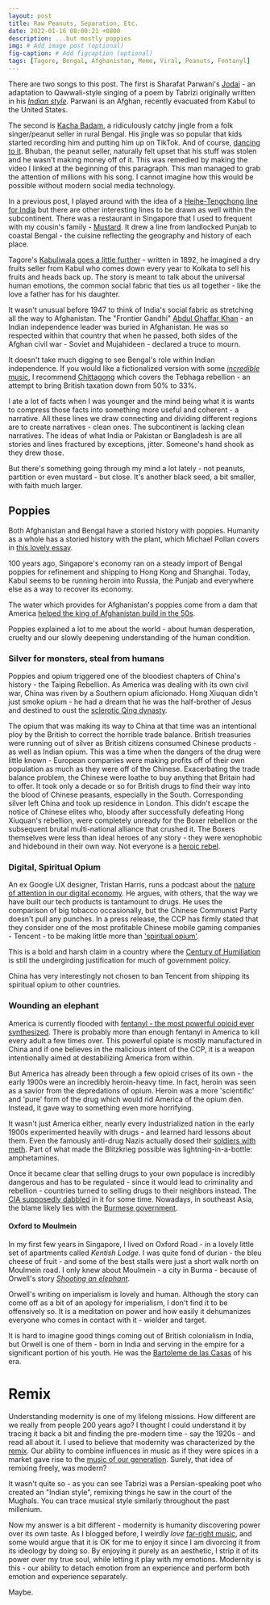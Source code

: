 ```yaml
---
layout: post
title: Raw Peanuts, Separation, Etc.
date: 2022-01-16 08:00:21 +0800
description: ...but mostly poppies
img: # Add image post (optional)
fig-caption: # Add figcaption (optional)
tags: [Tagore, Bengal, Afghanistan, Meme, Viral, Peanuts, Fentanyl]
---
```


There are two songs to this post. The first is Sharafat Parwani's [Jodai](https://www.youtube.com/watch?v=pmbw4KEG90Q) - an adaptation to Qawwali-style singing of a poem by Tabrizi originally written in his [_Indian style_](https://en.wikipedia.org/wiki/Saib_Tabrizi#Travels_abroad). Parwani is an Afghan, recently evacuated from Kabul to the United States.

The second is [Kacha Badam](https://www.youtube.com/watch?v=58CNG2IBnvw), a ridiculously catchy jingle from a folk singer/peanut seller in rural Bengal. His jingle was so popular that kids started recording him and putting him up on TikTok. And of course, [dancing to it](https://twitter.com/desimojito/status/1481281587644084229?s=20). Bhuban, the peanut seller, naturally felt upset that his stuff was stolen and he wasn't making money off of it. This was remedied by making the video I linked at the beginning of this paragraph. This man managed to grab the attention of millions with his song. I cannot imagine how this would be possible without modern social media technology.

In a previous post, I played around with the idea of a [Heihe-Tengchong line for India](../misgar-gwadar) but there are other interesting lines to be drawn as well within the subcontinent. There was a restaurant in Singapore that I used to frequent with my cousin's family - [Mustard](https://www.mustardsingapore.com/). It drew a line from landlocked Punjab to coastal Bengal - the cuisine reflecting the geography and history of each place.

Tagore's [Kabuliwala goes a little further](https://en.wikipedia.org/wiki/Kabuliwala_(short_story)) - written in 1892, he imagined a dry fruits seller from Kabul who comes down every year to Kolkata to sell his fruits and heads back up. The story is meant to talk about the universal human emotions, the common social fabric that ties us all together - like the love a father has for his daughter.

It wasn't unusual before 1947 to think of India's social fabric as stretching all the way to Afghanistan. The "Frontier Gandhi" [Abdul Ghaffar Khan](https://en.wikipedia.org/wiki/Abdul_Ghaffar_Khan) - an Indian independence leader was buried in Afghanistan. He was so respected within that country that when he passed, both sides of the Afghan civil war - Soviet and Mujahideen - declared a truce to mourn. 

It doesn't take much digging to see Bengal's role within Indian independence. If you would like a fictionalized version with some [_incredible_ music](https://www.youtube.com/watch?v=ILZSm9DsGt4), I recommend [Chittagong](https://www.imdb.com/title/tt1785333/) which covers the Tebhaga rebellion - an attempt to bring British taxation down from 50% to 33%.

I ate a lot of facts when I was younger and the mind being what it is wants to compress those facts into something more useful and coherent - a narrative. All these lines we draw connecting and dividing different regions are to create narratives - clean ones. The subcontinent is lacking clean narratives. The ideas of what India or Pakistan or Bangladesh is are all stories and lines fractured by exceptions, jitter. Someone's hand shook as they drew those. 

But there's something going through my mind a lot lately - not peanuts, partition or even mustard - but close. It's another black seed, a bit smaller, with faith much larger.

## Poppies
Both Afghanistan and Bengal have a storied history with poppies. Humanity as a whole has a storied history with the plant, which Michael Pollan covers in [this lovely essay](https://harpers.org/archive/2018/04/flowers-of-evil-2/#:~:text=One%20flower%20was%20the%20cause,might%20or%20might%20not%20be.).

100 years ago, Singapore's economy ran on a steady import of Bengal poppies for refinement and shipping to Hong Kong and Shanghai.
Today, Kabul seems to be running heroin into Russia, the Punjab and everywhere else as a way to recover its economy. 

The water which provides for Afghanistan's poppies come from a dam that America [helped the king of Afghanistan build in the 50s](https://web.archive.org/web/20210622173004/https://www.baltimoresun.com/news/bs-xpm-1997-03-29-1997088009-story.html).

Poppies explained a lot to me about the world - about human desperation, cruelty and our slowly deepening understanding of the human condition.

### Silver for monsters, steal from humans
Poppies and opium triggered one of the bloodiest chapters of China's history - the Taiping Rebellion. As America was dealing with its own civil war, China was riven by a Southern opium aficionado. Hong Xiuquan didn't just smoke opium - he had a dream that he was the half-brother of Jesus and destined to oust the [sclerotic Qing dynasty](https://twitter.com/Saurya/status/1313717822166450176/photo/1).

The opium that was making its way to China at that time was an intentional ploy by the British to correct the horrible trade balance. British treasuries were running out of silver as British citizens consumed Chinese products - as well as Indian opium. This was a time when the dangers of the drug were little known - European companies were making profits off of their own population as much as they were off of the Chinese. Exacerbating the trade balance problem, the Chinese were loathe to buy anything that Britain had to offer. It took only a decade or so for British drugs to find their way into the blood of Chinese peasants, especially in the South. Corresponding silver left China and took up residence in London. This didn't escape the notice of Chinese elites who, bloody after successfully defeating Hong Xiuquan's rebellion, were completely unready for the Boxer rebellion or the subsequent brutal multi-national alliance that crushed it. The Boxers themselves were less than ideal heroes of any story - they were xenophobic and hidebound in their own way. Not everyone is a [heroic rebel](../resistancialisme).

### Digital, Spiritual Opium
An ex Google UX designer, Tristan Harris, runs a podcast about the [nature of attention in our digital economy](https://www.humanetech.com/podcast). He argues, with others, that the way we have built our tech products is tantamount to drugs. He uses the comparison of big tobacco occasionally, but the Chinese Communist Party doesn't pull any punches. In a press release, the CCP has firmly stated that they consider one of the most profitable Chinese mobile gaming companies - Tencent - to be making little more than ['spiritual opium'](https://www.reuters.com/technology/tencent-falls-after-china-media-calls-online-gaming-spiritual-opium-2021-08-03/).

This is a bold and harsh claim in a country where the [Century of Humiliation](https://en.wikipedia.org/wiki/Century_of_humiliation) is still the undergirding justification for much of government policy.

China has very interestingly not chosen to ban Tencent from shipping its spiritual opium to other countries.

### Wounding an elephant
America is currently flooded with [fentanyl - the most powerful opioid ever synthesized](https://nypost.com/2021/12/10/texas-seized-enough-fentanyl-to-kill-200-million-people-this-year-alone-officials-say/). There is probably more than enough fentanyl in America to kill every adult a few times over. This powerful opiate is mostly manufactured in China and if one believes in the malicious intent of the CCP, it is a weapon intentionally aimed at destabilizing America from within.

But America has already been through a few opioid crises of its own - the early 1900s were an incredibly heroin-heavy time. In fact, heroin was seen as a savior from the depredations of opium. Heroin was a more 'scientific' and 'pure' form of the drug which would rid America of the opium den. Instead, it gave way to something even more horrifying.

It wasn't just America either, nearly every industrialized nation in the early 1900s experimented heavily with drugs - and learned hard lessons about them. Even the famously anti-drug Nazis actually dosed their [soldiers with meth](https://time.com/5752114/nazi-military-drugs/). Part of what made the Blitzkrieg possible was lightning-in-a-bottle: amphetamines.

Once it became clear that selling drugs to your own populace is incredibly dangerous and has to be regulated - since it would lead to criminality and rebellion - countries turned to selling drugs to their neighbors instead. The [CIA supposedly dabbled](https://www.pbs.org/wgbh/pages/frontline/shows/drugs/special/cia.html) in it for some time. Nowadays, in southeast Asia, the blame likely lies with the [Burmese government](https://www.ft.com/content/2e9ee221-cba4-483d-8799-c2a356af4cb4).

#### Oxford to Moulmein
In my first few years in Singapore, I lived on Oxford Road - in a lovely little set of apartments called _Kentish Lodge_. I was quite fond of durian - the bleu cheese of fruit - and some of the best stalls were just a short walk north on Moulmein road. I only knew about Moulmein - a city in Burma - because of Orwell's story [_Shooting an elephant_](https://en.wikipedia.org/wiki/Shooting_an_Elephant).

Orwell's writing on imperialism is lovely and human. Although the story can come off as a bit of an apology for imperialism, I don't find it to be offensively so. It is a meditation on power and how easily it dehumanizes everyone who comes in contact with it - wielder and target.

It is hard to imagine good things coming out of British colonialism in India, but Orwell is one of them - born in India and serving in the empire for a significant portion of his youth. He was the [Bartoleme de las Casas](https://en.wikipedia.org/wiki/Bartolom%C3%A9_de_las_Casas) of his era.

# Remix

Understanding modernity is one of my lifelong missions. How different are we really from people 200 years ago? I thought I could understand it by tracing it back a bit and finding the pre-modern time - say the 1920s - and read all about it. I used to believe that modernity was characterized by the [remix](../industrial-music). Our ability to combine influences in music as if they were spices in a market gave rise to the [music of our generation](https://www.youtube.com/watch?v=SuVd8k3QFP8). Surely, that idea of remixing freely, was modern?

It wasn't quite so - as you can see Tabrizi was a Persian-speaking poet who created an "Indian style", remixing things he saw in the court of the Mughals. You can trace musical style similarly throughout the past millenium.

Now my answer is a bit different - modernity is humanity discovering power over its own taste. As I blogged before, I weirdly _love_ [far-right music](../racist-dishwashers), and some would argue that it is OK for me to enjoy it since I am divorcing it from its ideology by doing so. By enjoying it purely as an aesthetic, I strip it of its power over my true soul, while letting it play with my emotions. Modernity is this - our ability to detach emotion from an experience and perform both emotion and experience separately.

Maybe.
